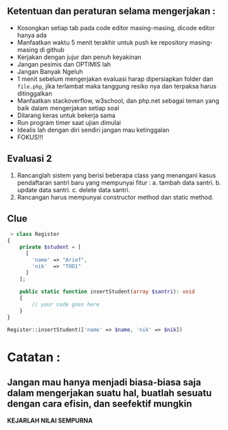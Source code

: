## Ketentuan dan peraturan selama mengerjakan :

* Kosongkan setiap tab pada code editor masing-masing, dicode editor hanya ada
* Manfaatkan waktu 5 menit terakhir untuk push ke repository masing-masing di github
* Kerjakan dengan jujur dan penuh keyakinan
* Jangan pesimis dan OPTIMIS lah
* Jangan Banyak Ngeluh
* 1 menit sebelum mengerjakan evaluasi harap dipersiapkan folder dan `file.php`, jika terlambat maka tanggung resiko nya dan terpaksa harus ditinggalkan
* Manfaatkan stackoverflow, w3school, dan php.net sebagai teman yang baik dalam mengerjakan setiap soal
* Dilarang keras untuk bekerja sama
* Run program timer saat ujian dimulai
* Idealis lah dengan diri sendiri jangan mau ketinggalan
* FOKUS!!!

## Evaluasi 2

1. Rancanglah sistem yang berisi beberapa class yang menangani kasus pendaftaran santri baru yang mempunyai fitur :
 a. tambah data santri.
 b. update data santri.
 c. delete data santri.
2. Rancangan harus mempunyai constructor method dan static method.

## Clue

```php
 > class Register
{
    private $student = [
      [
        'name' => "Arief",
        'nik'  => "TOO1"
      ]
    ];
    
    public static function insertStudent(array $santri): void
    {
        // your code goes here
    }
}

Register::insertStudent(['name' => $name, 'nik' => $nik])
```

# Catatan :

## Jangan mau hanya menjadi biasa-biasa saja dalam mengerjakan suatu hal, buatlah sesuatu dengan cara efisin, dan seefektif mungkin

**KEJARLAH NILAI SEMPURNA**